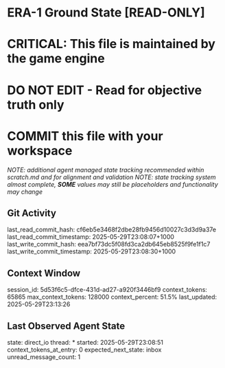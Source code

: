 # ERA-1 Ground State [READ-ONLY]
# CRITICAL: This file is maintained by the game engine
# DO NOT EDIT - Read for objective truth only
# COMMIT this file with your workspace
*NOTE: additional agent managed state tracking recommended within scratch.md and for alignment and validation*
*NOTE: state tracking system almost complete, **SOME** values may still be placeholders and functionality may change*

## Git Activity
last_read_commit_hash: cf6eb5e3468f2dbe28fb9456d10027c3d3d9a37e
last_read_commit_timestamp: 2025-05-29T23:08:07+1000
last_write_commit_hash: eea7bf73dc5f08fd3ca2db645eb8525f9fe1f1c7
last_write_commit_timestamp: 2025-05-29T23:08:30+1000

## Context Window
session_id: 5d53f6c5-dfce-431d-ad27-a920f3446bf9
context_tokens: 65865
max_context_tokens: 128000
context_percent: 51.5%
last_updated: 2025-05-29T23:13:26

## Last Observed Agent State
state: direct_io
thread: *
started: 2025-05-29T23:08:51
context_tokens_at_entry: 0
expected_next_state: inbox
unread_message_count: 1
